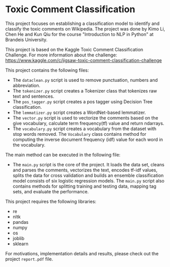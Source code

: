 # Toxic Comment Classification
This project focuses on establishing a classification model to identify and classify the toxic comments on Wikipedia. 
The project was done by Kimo Li, Chen He and Kun Qiu for the course "Introduction to NLP in Python" at 
Brandeis University. 

This project is based on the Kaggle Toxic Comment Classification Challenge. For more information about the challenge: 
https://www.kaggle.com/c/jigsaw-toxic-comment-classification-challenge
 
This project contains the following files:
* The `dataclean.py` script is used to remove punctuation, numbers and abbreviation.
* The `tokenizer.py` script creates a Tokenizer class that tokenizes raw text and sentences.
* The `pos_tagger.py` script creates a pos tagger using Decision Tree classification.
* The `lemmatizer.py` script creates a WordNet-based lemmatizer.
* The `vector.py` script is used to vectorize the comments based on the give vocabulary, 
calculate term frequency(tf) value and return ndarrays.
* The `vocabulary.py` script creates a vocabulary from the dataset with stop words removed. The `Vocabulary` class
contains method for computing the inverse document frequency (idf) value for each word in the vocabulary.

The main method can be executed in the following file:
* The `main.py` script is the core of the project. It loads the data set, cleans and parses the comments, vectorizes 
the text, encodes tf-idf values, splits the data for cross validation and builds an ensemble classification model 
consists of six logistic regression models. The `main.py` script also contains methods for splitting training and 
testing data, mapping tag sets, and evaluate the performance.

This project requires the following libraries:
* re
* nltk
* pandas
* numpy
* os
* joblib
* sklearn

For motivations, implementation details and results, please check out the project `report.pdf` file. 
